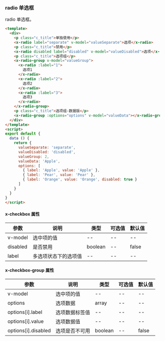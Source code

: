 ### radio 单选框
radio 单选框。 

``` html
<template>
  <div>
    <p class="c_title">单独使用</p>
    <x-radio label="separate" v-model="valueSeparate">选项</x-radio>
    <p class="c_title">禁用</p>
    <x-radio disabled label="disabled" v-model="valueDisabled">选项</x-radio>
    <p class="c_title">选项组</p>
    <x-radio-group v-model="valueGroup">
      <x-radio :label="1">
        选项1
      </x-radio>
      <x-radio :label="2">
        选项2
      </x-radio>
      <x-radio :label="3">
        选项3
      </x-radio>
    </x-radio-group>
    <p class="c_title">选项组-数据版</p>
    <x-radio-group :options="options" v-model="valueData"></x-radio-group>
  </div>
</template>
<script>
export default {
  data () {
    return {
      valueSeparate: 'separate',
      valueDisabled: 'disabled',
      valueGroup: 2,
      valueData: 'Apple',
      options: [
        { label: 'Apple', value: 'Apple' },
        { label: 'Pear', value: 'Pear' },
        { label: 'Orange', value: 'Orange', disabled: true }
      ]
    }
  }
}
</script>
```
#### x-checkbox 属性
| 参数      | 说明    | 类型      | 可选值       | 默认值   |
|---------- |-------- |---------- |-------------  |-------- |
| v-model    | 选中项的值   |  --  |  --  |  --  |
| disabled     | 是否禁用   | boolean  |   --  |    false     |
| label     | 多选项状态下的选项值   | --  |   --  |    --     |

#### x-checkbox-group 属性
| 参数      | 说明    | 类型      | 可选值       | 默认值   |
|---------- |-------- |---------- |-------------  |-------- |
| v-model    | 选中项的值   |  --  |  --  |  --  |
| options     | 选项数据   |  array  |  --  |  --  |
| options[i].label     | 选项数据标签值   |  --  |  --  |  --  |
| options[i].value     | 选项数据值   |  --  |  --  |  --  |
| options[i].disabled     | 选项是否不可用   |  boolean  |  --  |  false  |